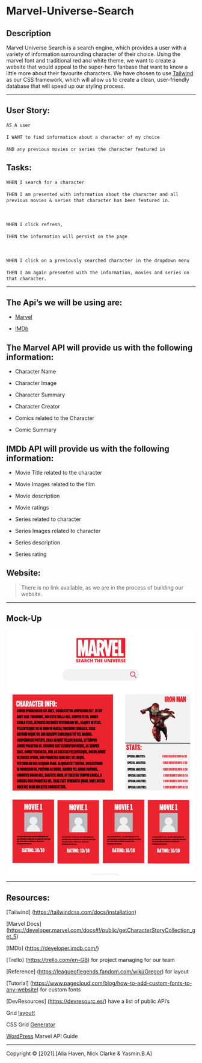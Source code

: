 # Marvel-Universe-Search

## Description

Marvel Universe Search is a search engine, which provides a user with a variety of information surrounding character of their choice. Using the marvel font and traditional red and white theme, we want to create a website that would appeal to the super-hero fanbase that want to know a little more about their favourite characters. We have chosen to use [Tailwind](https://tailwindcss.com/docs/installation) as our CSS framework, which will allow us to create a clean, user-friendly database that will speed up our styling process.

---

## User Story:

```
AS A user

I WANT to find information about a character of my choice

AND any previous movies or series the character featured in
```

## Tasks:

```
WHEN I search for a character

THEN I am presented with information about the character and all previous movies & series that character has been featured in.



WHEN I click refresh,

THEN the information will persist on the page



WHEN I click on a previously searched character in the dropdown menu

THEN I am again presented with the information, movies and series on that character.
```

---

## The Api’s we will be using are:

- [Marvel](https://developer.marvel.com/docs#!/public/getCharacterStoryCollection_get_5)

- [IMDb](https://developer.imdb.com/)

## The Marvel API will provide us with the following information:

- Character Name

- Character Image

- Character Summary

- Character Creator

- Comics related to the Character

- Comic Summary

## IMDb API will provide us with the following information:

- Movie Title related to the character

- Movie Images related to the film

- Movie description

- Movie ratings

- Series related to character

- Series Images related to character

- Series description

- Series rating

## Website:

> There is no link available, as we are in the process of building our website.

---

## Mock-Up

![Mock-Up](https://github.com/NKC27/Marvel-Universe-Search/blob/a4906c5fe691e3de88d4d284917c43f0d9110bd7/assets/Images/Screenshot%202022-02-01%20at%2020.42.57.png)

---

## Resources:

[Tailwind] (https://tailwindcss.com/docs/installation)

[Marvel Docs] (https://developer.marvel.com/docs#!/public/getCharacterStoryCollection_get_5)

[IMDb] (https://developer.imdb.com/)

[Trello] (https://trello.com/en-GB) for project managing for our team

[Reference] (https://leagueoflegends.fandom.com/wiki/Gregor) for layout

[Tutorial] (https://www.pagecloud.com/blog/how-to-add-custom-fonts-to-any-website) for custom fonts

[DevResources] (https://devresourc.es/) have a list of public API’s

Grid [layoutt](https://grid.layoutit.com/)

CSS Grid [Generator](https://cssgrid-generator.netlify.app/0)

[WordPress](https://buteauapi.wordpress.com/adding-a-picture/) Marvel API Guide

---

Copyright © [2021] [Alia Haven, Nick Clarke & Yasmin.B.A]
